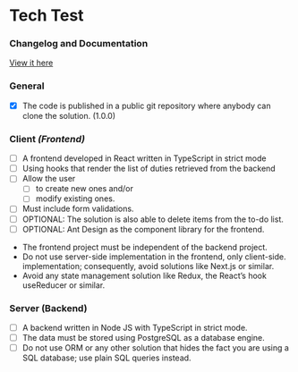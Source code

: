 # Tech Test

### Changelog and Documentation

[View it here](https://github.com/jjspscl/eng-tech-test/blob/main/CHANGELOG.md)

### General

* [X] The code is published in a public git repository where anybody can clone the solution. (1.0.0)

### Client *(Frontend)*

* [ ] A frontend developed in React written in TypeScript in strict mode
* [ ] Using hooks that render the list of duties retrieved from the backend
* [ ] Allow the user
  * [ ] to create new ones and/or
  * [ ] modify existing ones.
* [ ] Must include form validations.
* [ ] OPTIONAL: The solution is also able to delete items from the to-do list.
* [ ] OPTIONAL: Ant Design as the component library for the frontend.

* The frontend project must be independent of the backend project.
* Do not use server-side implementation in the frontend, only client-side. implementation; consequently, avoid solutions like Next.js or similar.
* Avoid any state management solution like Redux, the React’s hook useReducer or similar.

### Server (Backend)

* [ ] A backend written in Node JS with TypeScript in strict mode.
* [ ] The data must be stored using PostgreSQL as a database engine.
* [ ] Do not use ORM or any other solution that hides the fact you are using a SQL database; use plain SQL queries instead.
